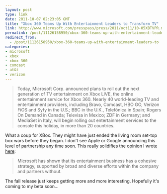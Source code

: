 ```yaml
---
layout: post
type: link
date: 2011-10-07 02:23:05 GMT
title: "Xbox 360 Teams Up With Entertainment Leaders to Transform TV"
link: http://www.microsoft.com/presspass/press/2011/oct11/10-05XBTVPR.mspx
permalink: /post/11126158950/xbox-360-teams-up-with-entertainment-leaders-to
redirect_from: 
  - /post/11126158950/xbox-360-teams-up-with-entertainment-leaders-to
categories:
- microsoft
- xbox
- xbox 360
- comcast
- at&t
- verizon
---
```

<blockquote>Today, Microsoft Corp. announced plans to roll out the next generation of TV entertainment on Xbox LIVE, the online entertainment service for Xbox 360. Nearly 40 world-leading TV and entertainment providers, including Bravo, Comcast, HBO GO, Verizon FiOS and Syfy in the U.S.; BBC in the U.K., Telefónica in Spain; Rogers On Demand in Canada; Televisa in Mexico; ZDF in Germany; and MediaSet in Italy, will begin rolling out entertainment services to the console this holiday, in more than 20 countries.</blockquote>
<p>What a coup for XBox. They might have just ended the living room set-top box wars before they began. I don't see Apple or Google announcing this level of partnership any time soon. This really solidifies the opinion I wrote <a href="http://hpshelton.com/post/7140557758/the-icloud-will-not-be-televised">here</a>:</p>
<blockquote>Microsoft has shown that its entertainment business has a cohesive strategy, supported by broad and diverse efforts within the company and partners without.</blockquote>
<p>The fall release just keeps getting more and more interesting. Hopefully it's coming to my beta soon...</p> 